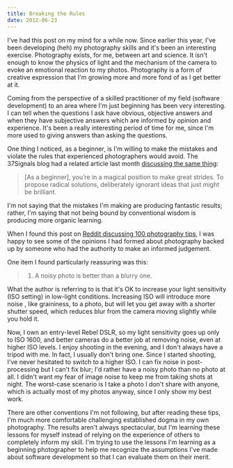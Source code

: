 ```yaml
---
title: Breaking the Rules
date: 2012-06-23
---
```


I've had this post on my mind for a while now. Since earlier this year, I've been developing (heh) my photography skills and it's been an interesting exercise. Photography exists, for me, between art and science. It isn't enough to know the physics of light and the mechanism of the camera to evoke an emotional reaction to my photos. Photography is a form of creative expression that I'm growing more and more fond of as I get better at it.

Coming from the perspective of a skilled practitioner of my field (software development) to an area where I'm just beginning has been very interesting. I can tell when the questions I ask have obvious, objective answers and when they have subjective answers which are informed by opinion and experience. It's been a really interesting period of time for me, since I'm more used to giving answers than asking the questions.

One thing I noticed, as a beginner, is I'm willing to make the mistakes and violate the rules that experienced photographers would avoid. The 37Signals blog had a related article last month [discussing the same thing](http://37signals.com/svn/posts/3179-you-only-get-one-chance-to-be-a-beginner):

> [As a beginner], you’re in a magical position to make great strides. To propose radical solutions, deliberately ignorant ideas that just might be brilliant.

I'm not saying that the mistakes I'm making are producing fantastic results; rather, I'm saying that not being bound by conventional wisdom is producing more organic learning.

When I found this post on [Reddit discussing 100 photography tips](http://www.reddit.com/r/photography/comments/sn2uy/100_photography_tips_from_street_photographer/), I was happy to see some of the opinions I had formed about photography backed up by someone who had the authority to make an informed judgement.

One item I found particularly reassuring was this:

> 1. A noisy photo is better than a blurry one.

What the author is referring to is that it's OK to increase your light sensitivity (ISO setting) in low-light conditions. Increasing ISO will introduce more noise , like graininess, to a photo, but will let you get away with a shorter shutter speed, which reduces blur from the camera moving slightly while you hold it.

Now, I own an entry-level Rebel DSLR, so my light sensitivity goes up only to ISO 1600, and better cameras do a better job at removing noise, even at higher ISO levels. I enjoy shooting in the evening, and I don't always have a tripod with me. In fact, I usually don't bring one. Since I started shooting, I've never hesitated to switch to a higher ISO. I can fix noise in post-processing but I can't fix blur; I'd rather have a noisy photo than no photo at all. I didn't want my fear of image noise to keep me from taking shots at night. The worst-case scenario is I take a photo I don't share with anyone, which is actually most of my photos anyway, since I only show my best work.

There are other conventions I'm not following, but after reading these tips, I'm much more comfortable challenging established dogma in my own photography. The results aren't always spectacular, but I'm learning these lessons for myself instead of relying on the experience of others to completely inform my skill. I'm trying to use the lessons I'm learning as a beginning photographer to help me recognize the assumptions I've made about software development so that I can evaluate them on their merit.
